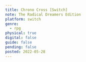 ```yaml
---
title: Chrono Cross [Switch]
note: The Radical Dreamers Edition
platform: switch
genre:
  - rpg
physical: true
digital: false
guide: false
pending: false
posted: 2022-05-28
---
```

